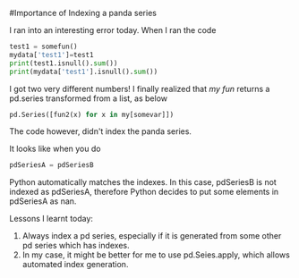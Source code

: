 #Importance of Indexing a panda series
<!-- I was running a self-made survival km plot function today, which automatically deal with missing values, mark categorical feature's low-frequency categories as 'rare' and group continous features based on their quantiles. I ran into a several errors of course, and edited my code fixing bugs. 

One bug I constantly encountered is that  -->
I ran into an interesting error today. When I ran the code 
```python
test1 = somefun()
mydata['test1']=test1
print(test1.isnull().sum())
print(mydata['test1'].isnull().sum())
```
I got two very different numbers! I finally realized that *my fun* returns a pd.series transformed from a list, as below


```python
pd.Series([fun2(x) for x in my[somevar]])
```

The code however, didn't index the panda series.

It looks like when you do 
```python
pdSeriesA = pdSeriesB
```
Python automatically matches the indexes. In this case, pdSeriesB is not indexed as pdSeriesA, therefore Python
decides to put some elements in pdSeriesA as nan.

Lessons I learnt today:
1. Always index a pd series, especially if it is generated from some other pd series which has indexes.
2. In my case, it might be better for me to use pd.Seies.apply, which allows automated index generation.